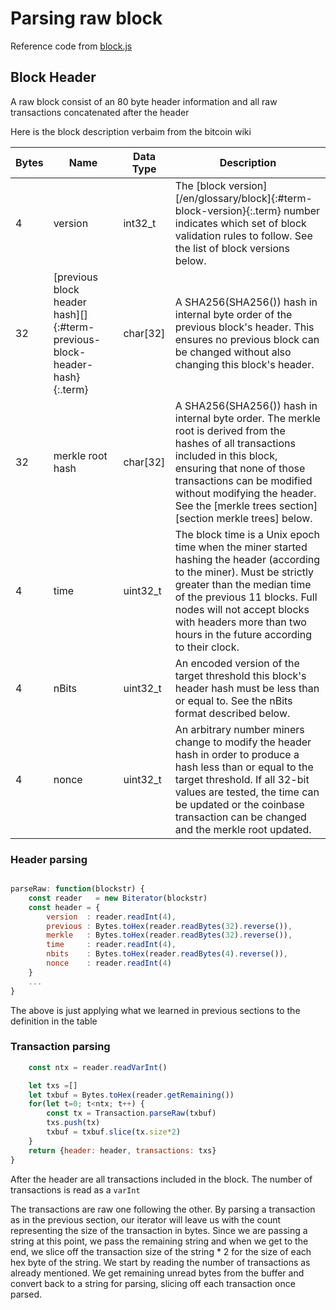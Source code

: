 # Parsing raw block

Reference code from [block.js](../src/block.js)



## Block Header
A raw block consist of an 80 byte header information and all raw transactions concatenated after the header

Here is the block description verbaim from the bitcoin wiki

| Bytes | Name                | Data Type | Description
|-------|---------------------|-----------|----------------
| 4     | version             |  int32_t  | The [block version][/en/glossary/block]{:#term-block-version}{:.term} number indicates which set of block validation rules to follow. See the list of block versions below.
| 32    | [previous block header hash][]{:#term-previous-block-header-hash}{:.term} | char[32]  | A SHA256(SHA256()) hash in internal byte order of the previous block's header.  This ensures no previous block can be changed without also changing this block's header.
| 32    | merkle root hash    | char[32]  | A SHA256(SHA256()) hash in internal byte order. The merkle root is derived from the hashes of all transactions included in this block, ensuring that none of those transactions can be modified without modifying the header.  See the [merkle trees section][section merkle trees] below.
| 4     | time                | uint32_t  | The block time is a Unix epoch time when the miner started hashing the header (according to the miner).  Must be strictly greater than the median time of the previous 11 blocks.  Full nodes will not accept blocks with headers more than two hours in the future according to their clock.
| 4     | nBits               | uint32_t  | An encoded version of the target threshold this block's header hash must be less than or equal to.  See the nBits format described below.
| 4     | nonce               | uint32_t  | An arbitrary number miners change to modify the header hash in order to produce a hash less than or equal to the target threshold.  If all 32-bit values are tested, the time can be updated or the coinbase transaction can be changed and the merkle root updated.

### Header parsing

```javascript

parseRaw: function(blockstr) {
    const reader   = new Biterator(blockstr)
    const header = {
        version  : reader.readInt(4),
        previous : Bytes.toHex(reader.readBytes(32).reverse()),
        merkle   : Bytes.toHex(reader.readBytes(32).reverse()),
        time     : reader.readInt(4),
        nbits    : Bytes.toHex(reader.readBytes(4).reverse()),
        nonce    : reader.readInt(4)
    }
    ...
}
```

The above is just applying what we learned in previous sections to the definition in the table

### Transaction parsing

```javascript
    const ntx = reader.readVarInt()

    let txs =[]
    let txbuf = Bytes.toHex(reader.getRemaining())
    for(let t=0; t<ntx; t++) {
        const tx = Transaction.parseRaw(txbuf)
        txs.push(tx)
        txbuf = txbuf.slice(tx.size*2) 
    }
    return {header: header, transactions: txs} 
}
```
After the header are all transactions included in the block.  The number of transactions is read as a `varInt`

The transactions are raw one following the other.  By parsing a transaction as in the previous section, our iterator will leave us with the count representing the size of the transaction in bytes.  Since we are passing a string at this point, we pass the remaining string and when we get to the end, we slice off the transaction size of the string * 2 for the size of each hex byte of the string.  We start by reading the number of transactions as already mentioned.  We get remaining unread bytes from the buffer and convert back to a string for parsing, slicing off each transaction once parsed.